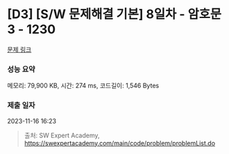 # [D3] [S/W 문제해결 기본] 8일차 - 암호문3 - 1230 

[문제 링크](https://swexpertacademy.com/main/code/problem/problemDetail.do?contestProbId=AV14zIwqAHwCFAYD) 

### 성능 요약

메모리: 79,900 KB, 시간: 274 ms, 코드길이: 1,546 Bytes

### 제출 일자

2023-11-16 16:23



> 출처: SW Expert Academy, https://swexpertacademy.com/main/code/problem/problemList.do